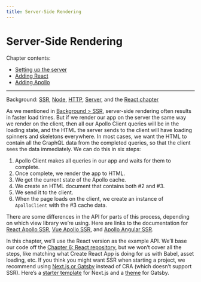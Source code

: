 ```yaml
---
title: Server-Side Rendering
---
```


# Server-Side Rendering

Chapter contents:

* [Setting up the server](setting-up-the-server.md)
* [Adding React](adding-react.md)
* [Adding Apollo](adding-apollo.md)

---

Background: [SSR](../background/ssr.md), [Node](../background/node-npm-and-nvm.md), [HTTP](../background/http.md), [Server](../background/server.md), and the [React chapter](../react/index.md)

As we mentioned in [Background > SSR](../background/ssr.md), server-side rendering often results in faster load times. But if we render our app on the server the same way we render on the client, then all our Apollo Client queries will be in the loading state, and the HTML the server sends to the client will have loading spinners and skeletons everywhere. In most cases, we want the HTML to contain all the GraphQL data from the completed queries, so that the client sees the data immediately. We can do this in six steps:

1. Apollo Client makes all queries in our app and waits for them to complete.
2. Once complete, we render the app to HTML.
3. We get the current state of the Apollo cache.
4. We create an HTML document that contains both #2 and #3.
5. We send it to the client.
6. When the page loads on the client, we create an instance of `ApolloClient` with the #3 cache data.

There are some differences in the API for parts of this process, depending on which view library we’re using. Here are links to the documentation for [React Apollo SSR](https://www.apollographql.com/docs/react/performance/server-side-rendering/), [Vue Apollo SSR](https://v4.apollo.vuejs.org/guide-advanced/ssr.html), and [Apollo Angular SSR](https://apollo-angular.com/docs/performance/server-side-rendering).

In this chapter, we’ll use the React version as the example API. We’ll base our code off the [Chapter 6: React repository](https://github.com/GraphQLGuide/guide/tree/28), but we won’t cover all the steps, like matching what Create React App is doing for us with Babel, asset loading, etc. If you think you might want SSR when starting a project, we recommend using [Next.js or Gatsby](../react/#build-options) instead of CRA (which doesn’t support SSR). Here’s a [starter template](https://github.com/vercel/next.js/tree/canary/examples/with-apollo) for Next.js and a [theme](https://github.com/apollographql/gatsby-theme-apollo/tree/master/packages/gatsby-theme-apollo) for Gatsby.

